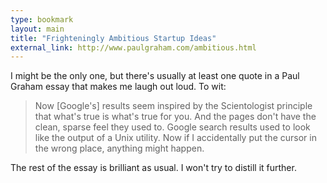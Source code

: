 ```yaml
---
type: bookmark
layout: main
title: "Frighteningly Ambitious Startup Ideas"
external_link: http://www.paulgraham.com/ambitious.html
---
```

I might be the only one, but there's usually at least one quote in a Paul Graham essay that makes me laugh out loud. To wit:

>Now [Google's] results seem inspired by the Scientologist principle that what's true is what's true for you. And the pages don't have the clean, sparse feel they used to. Google search results used to look like the output of a Unix utility. Now if I accidentally put the cursor in the wrong place, anything might happen.

The rest of the essay is brilliant as usual. I won't try to distill it further. 